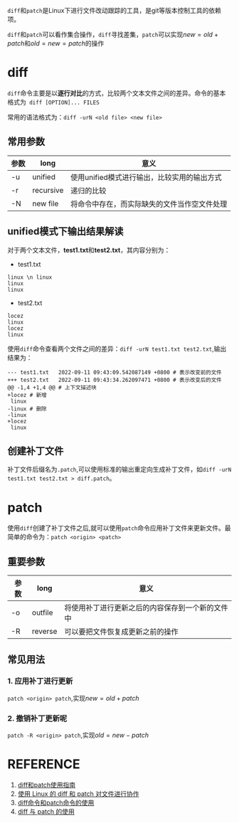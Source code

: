 `diff`和`patch`是Linux下进行文件改动跟踪的工具，是git等版本控制工具的依赖项。

`diff`和`patch`可以看作集合操作，`diff`寻找差集，`patch`可以实现$new=old+patch$和$old=new=patch$的操作

# diff
`diff`命令主要是以**逐行对比**的方式，比较两个文本文件之间的差异。命令的基本格式为`  diff [OPTION]... FILES
`

常用的语法格式为：`diff -urN <old file> <new file>`
## 常用参数
| 参数 | long      | 意义                                         |
| ---- | --------- | -------------------------------------------- |
| -u   | unified   | 使用unified模式进行输出，比较实用的输出方式  |
| -r   | recursive | 递归的比较                                   |
| -N   | new file  | 将命令中存在，而实际缺失的文件当作空文件处理 |

## unified模式下输出结果解读
对于两个文本文件，**test1.txt**和**test2.txt**，其内容分别为：

- test1.txt
```
linux \n linux
linux
linux
```

- test2.txt

```
locez
linux
locez
linux
```

使用`diff`命令查看两个文件之间的差异：`diff -urN test1.txt test2.txt`,输出结果为：
```
--- test1.txt	2022-09-11 09:43:09.542087149 +0800 # 表示改变前的文件
+++ test2.txt	2022-09-11 09:43:34.262097471 +0800 # 表示改变后的文件
@@ -1,4 +1,4 @@ # 上下文描述块
+locez # 新增
 linux
-linux # 删除
-linux
+locez
 linux
```

## 创建补丁文件
补丁文件后缀名为`.patch`,可以使用标准的输出重定向生成补丁文件，如`diff -urN test1.txt test2.txt > diff.patch`。

# patch
使用`diff`创建了补丁文件之后,就可以使用`patch`命令应用补丁文件来更新文件。最简单的命令为：`patch <origin> <patch>`

## 重要参数
| 参数 | long    | 意义                                             |
| ---- | ------- | ------------------------------------------------ |
| -o   | outfile | 将使用补丁进行更新之后的内容保存到一个新的文件中 |
| -R   | reverse | 可以要把文件恢复成更新之前的操作                 |

## 常见用法
### 1. 应用补丁进行更新
`patch <origin> patch`,实现$new=old+patch$

### 2. 撤销补丁更新呢
`patch -R <origin> patch`,实现$old=new-patch$

# REFERENCE
1. [diff和patch使用指南](https://blog.51cto.com/u_15462545/4878091)
1. [使用 Linux 的 diff 和 patch 对文件进行协作 ](https://linux.cn/article-14037-1.html)
1. [diff命令和patch命令的使用](https://www.jianshu.com/p/6ee74c2790b1)
2. [diff 与 patch 的使用](https://zhuanlan.zhihu.com/p/37635124)